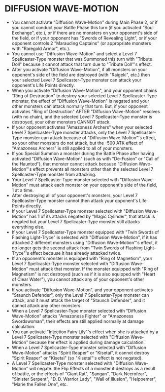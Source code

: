 # DIFFUSION WAVE-MOTION

*   You cannot activate "Diffusion Wave-Motion" during Main Phase 2, or if you cannot conduct your Battle Phase this turn (if you activated "Soul Exchange", etc.), or if there are no monsters on your opponent's side of the field, or if your opponent has "Swords of Revealing Light", or if your opponent controls 2 "Marauding Captains" (or appropriate monsters with "Raregold Armor", etc.).
*   You cannot use "Diffusion Wave-Motion" and select a Level 7 Spellcaster-Type monster that was Summoned this turn with "Tribute Doll" because it cannot attack that turn due to "Tribute Doll"'s effect.
*   After you activate "Diffusion Wave-Motion", if all monsters on your opponent's side of the field are destroyed (with "Raigeki", etc.) then your selected Level 7 Spellcaster-Type monster can attack your opponent's Life Points directly.
*   When you activate "Diffusion Wave-Motion", and your opponent chains "Ring of Destruction" to destroy your selected Level 7 Spellcaster-Type monster, the effect of "Diffusion Wave-Motion" is negated and your other monsters can attack normally that turn. But, if your opponent activates "Ring of Destruction" AFTER "Diffusion Wave-Motion" resolves (with no chain), and the selected Level 7 Spellcaster-Type monster is destroyed, your other monsters CANNOT attack.
*   If your opponent activates "Amazoness Archers" when your selected Level 7 Spellcaster-Type monster attacks, only the Level 7 Spellcaster-Type monster can attack because of "Diffusion Wave-Motion"'s effect, so your other monsters do not attack, but the -500 ATK effect of "Amazoness Archers" is still applied to all of your monsters.
*   If you Special Summon a monster during the Battle Phase after having activated "Diffusion Wave-Motion" (such as with "De-Fusion" or "Call of the Haunted"), that monster cannot attack because "Diffusion Wave-Motion"'s effect prevents all monsters other than the selected Level 7 Spellcaster-Type monster from attacking.
*   Your Level 7 Spellcaster-Type monster selected with "Diffusion Wave-Motion" must attack each monster on your opponent's side of the field, 1 at a time.
*   After destroying all of your opponent's monsters, your Level 7 Spellcaster-Type monster cannot then attack your opponent's Life Points directly.
*   If your Level 7 Spellcaster-Type monster selected with "Diffusion Wave-Motion" has 1 of its attacks negated by "Magic Cylinder", that attack is negated but your Level 7 Spellcaster-Type monster still attacks everything else.
*   If your Level 7 Spellcaster-Type monster equipped with "Twin Swords of Flashing Light-Tryce" is selected with "Diffusion Wave-Motion", if it has attacked 2 different monsters using "Diffusion Wave-Motion"'s effect, it no longer gets the second attack from "Twin Swords of Flashing Light-Tryce"'s effect because it has already attacked twice.
*   If an opponent's monster is equipped with "Ring of Magnetism", your Level 7 Spellcaster-Type monster selected with "Diffusion Wave-Motion" must attack that monster. If the monster equipped with "Ring of Magnetism" is not destroyed (such as if it is also equipped with "Heart of Clear Water"), you cannot attack any of your opponent's other monsters.
*   If you activate "Diffusion Wave-Motion", and your opponent activates "Staunch Defender", only the Level 7 Spellcaster-Type monster can attack, and it must attack the target of "Staunch Defender", and it cannot attack any other monsters.
*   When a Level 7 Spellcaster-Type monster selected with "Diffusion Wave-Motion" attacks "Amazoness Fighter" or "Amazoness Swordswoman", their effects are still applied normally at damage calculation.
*   You can activate "Injection Fairy Lily"'s effect when she is attacked by a Level 7 Spellcaster-Type monster selected with "Diffusion Wave-Motion" because her effect is applied during damage calculation.
*   When a Level 7 Spellcaster-Type monster selected with "Diffusion Wave-Motion" attacks "Spirit Reaper" or "Kisetai", it cannot destroy "Spirit Reaper" or "Kisetai" (so "Kisetai"'s effect is not negated).
*   A Level 7 Spellcaster-Type monster selected with "Diffusion Wave-Motion" will negate: the Flip Effects of a monster it destroys as a result of battle, or the effects of "Giant Rat", "Sangan", "Dark Necrofear", "Sinister Serpent", "D. D. Warrior Lady", "Wall of Illusion", "Helpoemer", "Marie the Fallen One", etc.
